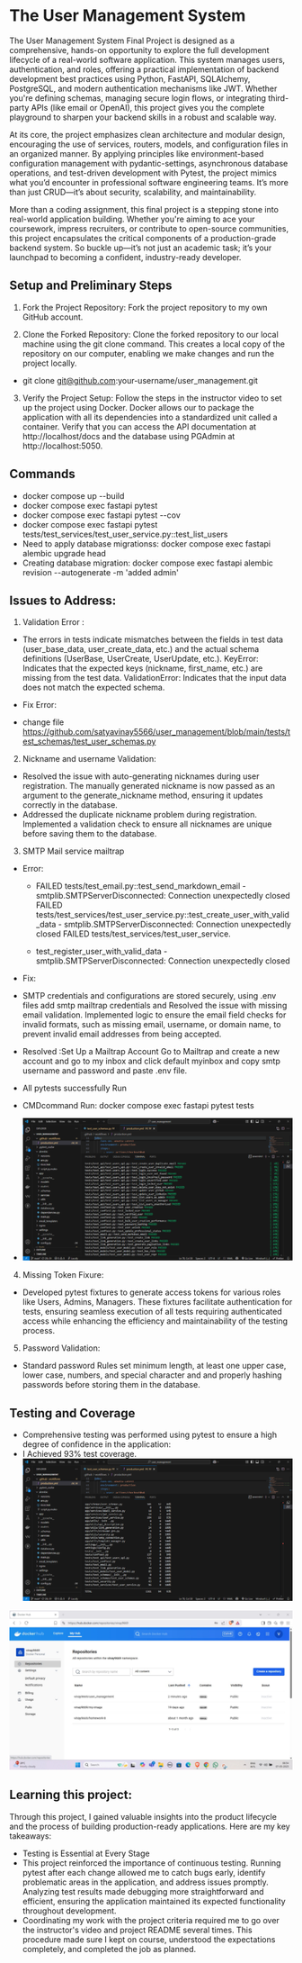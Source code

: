 # The User Management System 

The User Management System Final Project is designed as a comprehensive, hands-on opportunity to explore the full development lifecycle of a real-world software application. This system manages users, authentication, and roles, offering a practical implementation of backend development best practices using Python, FastAPI, SQLAlchemy, PostgreSQL, and modern authentication mechanisms like JWT. Whether you're defining schemas, managing secure login flows, or integrating third-party APIs (like email or OpenAI), this project gives you the complete playground to sharpen your backend skills in a robust and scalable way.

At its core, the project emphasizes clean architecture and modular design, encouraging the use of services, routers, models, and configuration files in an organized manner. By applying principles like environment-based configuration management with pydantic-settings, asynchronous database operations, and test-driven development with Pytest, the project mimics what you’d encounter in professional software engineering teams. It’s more than just CRUD—it’s about security, scalability, and maintainability.

More than a coding assignment, this final project is a stepping stone into real-world application building. Whether you're aiming to ace your coursework, impress recruiters, or contribute to open-source communities, this project encapsulates the critical components of a production-grade backend system. So buckle up—it’s not just an academic task; it’s your launchpad to becoming a confident, industry-ready developer.

## Setup and Preliminary Steps
1. Fork the Project Repository: Fork the project repository to my own GitHub account. 

2. Clone the Forked Repository: Clone the forked repository to our local machine using the git clone command. This creates a local copy of the repository on our computer, enabling we  make changes and run the project locally.
- git clone git@github.com:your-username/user_management.git

3. Verify the Project Setup: Follow the steps in the instructor video to set up the project using Docker. Docker allows our to package the application with all its dependencies into a standardized unit called a container. Verify that you can access the API documentation at http://localhost/docs and the database using PGAdmin at http://localhost:5050.

## Commands
- docker compose up --build
- docker compose exec fastapi pytest
- docker compose exec fastapi pytest --cov
- docker compose exec fastapi pytest tests/test_services/test_user_service.py::test_list_users
- Need to apply database migrationss: docker compose exec fastapi alembic upgrade head
- Creating database migration: docker compose exec fastapi alembic revision --autogenerate -m 'added admin'

## Issues to Address:
 
1. Validation Error :
 - The errors in tests indicate mismatches between the fields in test data (user_base_data, user_create_data, etc.) and the actual schema definitions (UserBase, UserCreate, UserUpdate, etc.).
 KeyError: Indicates that the expected keys (nickname, first_name, etc.) are missing from the test data.
 ValidationError: Indicates that the input data does not match the expected schema.

- Fix Error:
- change file https://github.com/satyavinay5566/user_management/blob/main/tests/test_schemas/test_user_schemas.py

2. Nickname and username Validation:
- Resolved the issue with auto-generating nicknames during user registration. The manually generated nickname is now passed as an argument to the generate_nickname method, ensuring it updates correctly in the database.
- Addressed the duplicate nickname problem during registration. Implemented a validation check to ensure all nicknames are unique before saving them to the database.

3. SMTP Mail service mailtrap 
- Error:
   - FAILED tests/test_email.py::test_send_markdown_email - smtplib.SMTPServerDisconnected: Connection unexpectedly closed FAILED tests/test_services/test_user_service.py::test_create_user_with_valid_data - smtplib.SMTPServerDisconnected: Connection unexpectedly closed FAILED tests/test_services/test_user_service.
  
  - test_register_user_with_valid_data - smtplib.SMTPServerDisconnected: Connection unexpectedly closed

- Fix:
   
- SMTP credentials and configurations are stored securely, using .env  files add smtp mailtrap credentials and  Resolved the issue with missing email validation. Implemented logic to ensure the email field checks for invalid formats, such as missing email, username, or domain name, to prevent invalid email addresses from being accepted.
- Resolved :Set Up a Mailtrap Account Go to Mailtrap and create a new account and go to my inbox and click default myinbox and copy smtp username and password and paste  .env file. 
 
 - All pytests successfully Run
 - CMDcommand Run: docker compose exec fastapi pytest tests
 - ![Coverage Report](https://github.com/satyavinay5566/user_management/blob/main/test.png)



 4. Missing Token Fixure:
  - Developed pytest fixtures to generate access tokens for various roles like Users, Admins, Managers.
    These fixtures facilitate authentication for tests, ensuring seamless execution of all tests requiring authenticated access while enhancing the efficiency and maintainability of the testing process.

 5. Password Validation:
 -  Standard password Rules set  minimum length, at least one upper case, lower case, numbers, and special character and and properly hashing passwords before storing them in the database.

 ## Testing and Coverage
 - Comprehensive testing was performed using pytest to ensure a high degree of confidence in the application:
 - I Achieved 93% test coverage.
  ![Coverage Report](https://github.com/satyavinay5566/user_management/blob/main/covrage.png)

 ![Coverage Report](https://github.com/satyavinay5566/user_management/blob/main/docker.jpg)

 ## Learning this project:
 Through this project, I gained valuable insights into the product lifecycle and the process of building production-ready applications. Here are my key takeaways:
- Testing is Essential at Every Stage
- This project reinforced the importance of continuous testing. Running pytest after each change allowed me to catch bugs early,       identify problematic areas in the application, and address issues promptly. Analyzing test results made debugging more straightforward and efficient, ensuring the application maintained its expected functionality throughout development.
- Coordinating my work with the project criteria required me to go over the instructor's video and project README several times. This procedure made sure I kept on course, understood the expectations completely, and completed the job as planned.



